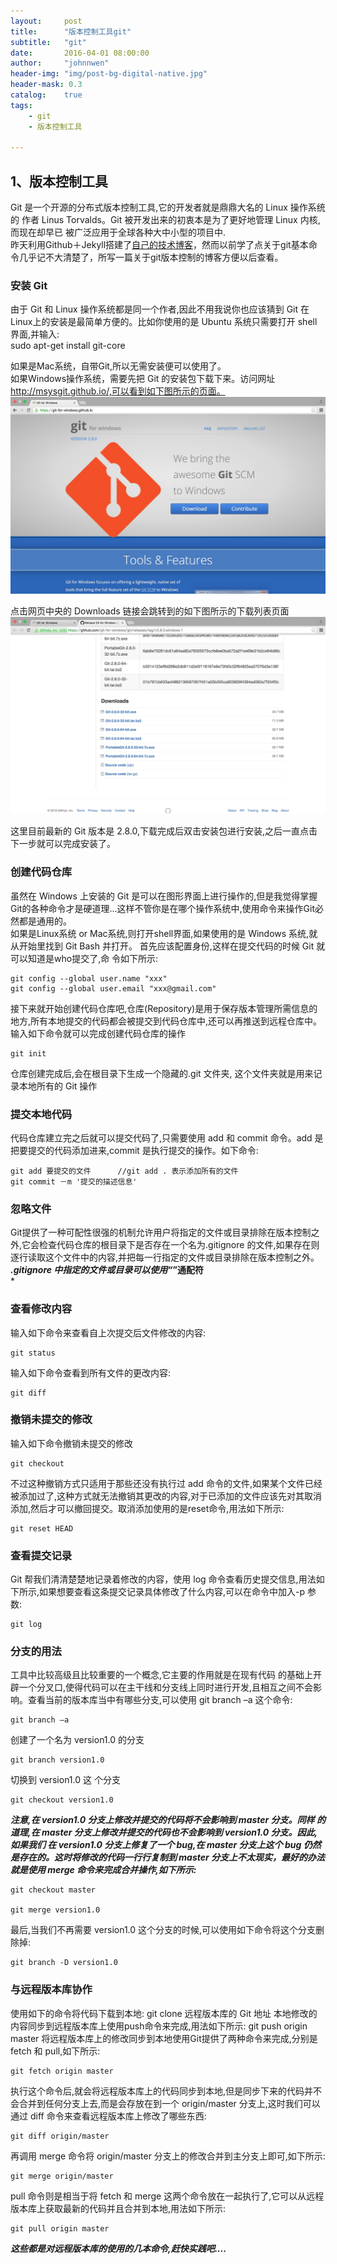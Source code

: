 ```yaml
---
layout:     post
title:      "版本控制工具git"
subtitle:   "git"
date:       2016-04-01 08:00:00
author:     "johnnwen"
header-img: "img/post-bg-digital-native.jpg"
header-mask: 0.3
catalog:    true
tags:
    - git
    - 版本控制工具
    
---
```

## 1、版本控制工具
Git 是一个开源的分布式版本控制工具,它的开发者就是鼎鼎大名的 Linux 操作系统的 作者 Linus Torvalds。Git 被开发出来的初衷本是为了更好地管理 Linux 内核,而现在却早已 被广泛应用于全球各种大中小型的项目中.<br>
昨天利用Github＋Jekyll搭建了[自己的技术博客](wangyouwen.cn)，然而以前学了点关于git基本命令几乎记不大清楚了，所写一篇关于git版本控制的博客方便以后查看。<br>
### 安装 Git
由于 Git 和 Linux 操作系统都是同一个作者,因此不用我说你也应该猜到 Git 在 Linux上的安装是最简单方便的。比如你使用的是 Ubuntu 系统只需要打开 shell 界面,并输入:<br>
	sudo apt-get install git-core

如果是Mac系统，自带Git,所以无需安装便可以使用了。<br>
如果Windows操作系统，需要先把 Git 的安装包下载下来。访问网址 http://msysgit.github.io/,可以看到如下图所示的页面。<br>
![gitdownload](/img/gitdownload.jpg)

点击网页中央的 Downloads 链接会跳转到的如下图所示的下载列表页面<br>
![gitdownload](/img/gitdownlist.jpg)

这里目前最新的 Git 版本是 2.8.0,下载完成后双击安装包进行安装,之后一直点击下一步就可以完成安装了。<br>
### 创建代码仓库
虽然在 Windows 上安装的 Git 是可以在图形界面上进行操作的,但是我觉得掌握Git的各种命令才是硬道理...这样不管你是在哪个操作系统中,使用命令来操作Git必然都是通用的。<br>
如果是Linux系统 or Mac系统,则打开shell界面,如果使用的是 Windows 系统,就从开始里找到 Git Bash 并打开。
首先应该配置身份,这样在提交代码的时候 Git 就可以知道是who提交了,命 令如下所示:

	git config --global user.name "xxx"
    git config --global user.email "xxx@gmail.com"

    
接下来就开始创建代码仓库吧,仓库(Repository)是用于保存版本管理所需信息的地方,所有本地提交的代码都会被提交到代码仓库中,还可以再推送到远程仓库中。<br>
输入如下命令就可以完成创建代码仓库的操作

	git init

仓库创建完成后,会在根目录下生成一个隐藏的.git 文件夹, 这个文件夹就是用来记录本地所有的 Git 操作<br>
### 提交本地代码
代码仓库建立完之后就可以提交代码了,只需要使用 add 和 commit 命令。add 是把要提交的代码添加进来,commit 是执行提交的操作。如下命令: 
  
	git add 要提交的文件      //git add . 表示添加所有的文件
	git commit －m '提交的描述信息'

### 忽略文件
Git提供了一种可配性很强的机制允许用户将指定的文件或目录排除在版本控制之外,它会检查代码仓库的根目录下是否存在一个名为.gitignore 的文件,如果存在则逐行读取这个文件中的内容,并把每一行指定的文件或目录排除在版本控制之外。<br>
***.gitignore 中指定的文件或目录可以使用“*”通配符<br>***
### 查看修改内容
输入如下命令来查看自上次提交后文件修改的内容:

	git status



输入如下命令查看到所有文件的更改内容:

	git diff

### 撤销未提交的修改
输入如下命令撤销未提交的修改

	git checkout 

不过这种撤销方式只适用于那些还没有执行过 add 命令的文件,如果某个文件已经被添加过了,这种方式就无法撤销其更改的内容,对于已添加的文件应该先对其取消添加,然后才可以撤回提交。取消添加使用的是reset命令,用法如下所示:

	git reset HEAD

### 查看提交记录
Git 帮我们清清楚楚地记录着修改的内容，使用 log 命令查看历史提交信息,用法如下所示,如果想要查看这条提交记录具体修改了什么内容,可以在命令中加入-p 参数:

	git log

### 分支的用法
工具中比较高级且比较重要的一个概念,它主要的作用就是在现有代码 的基础上开辟一个分叉口,使得代码可以在主干线和分支线上同时进行开发,且相互之间不会影响。查看当前的版本库当中有哪些分支,可以使用 git branch –a 这个命令:<br>

	git branch –a 

创建了一个名为 version1.0 的分支

	git branch version1.0

切换到 version1.0 这 个分支

	git checkout version1.0


***注意,在 version1.0 分支上修改并提交的代码将不会影响到 master 分支。同样 的道理,在 master 分支上修改并提交的代码也不会影响到 version1.0 分支。因此,如果我们 在 version1.0 分支上修复了一个 bug,在 master 分支上这个 bug 仍然是存在的。这时将修改的代码一行行复制到 master 分支上不太现实，最好的办法就是使用 merge 命令来完成合并操作,如下所示:***

 	git checkout master

	git merge version1.0

最后,当我们不再需要 version1.0 这个分支的时候,可以使用如下命令将这个分支删除掉:

	git branch -D version1.0
	
### 与远程版本库协作
使用如下的命令将代码下载到本地:
	git clone 远程版本库的 Git 地址
本地修改的内容同步到远程版本库上使用push命令来完成,用法如下所示:
	git push origin master
将远程版本库上的修改同步到本地使用Git提供了两种命令来完成,分别是 fetch 和 pull,如下所示:

	git fetch origin master

执行这个命令后,就会将远程版本库上的代码同步到本地,但是同步下来的代码并不会合并到任何分支上去,而是会存放在到一个 origin/master 分支上,这时我们可以通过 diff 命令来查看远程版本库上修改了哪些东西:

	git diff origin/master

再调用 merge 命令将 origin/master 分支上的修改合并到主分支上即可,如下所示: 

	git merge origin/master

pull 命令则是相当于将 fetch 和 merge 这两个命令放在一起执行了,它可以从远程版本库上获取最新的代码并且合并到本地,用法如下所示:

	git pull origin master


***这些都是对远程版本库的使用的几本命令,赶快实践吧....***



















